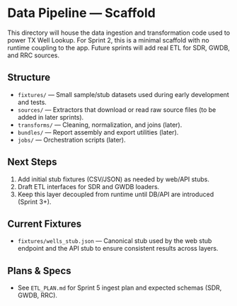 # Data Pipeline — Scaffold 

This directory will house the data ingestion and transformation code used to power TX Well Lookup. For Sprint 2, this is a minimal scaffold with no runtime coupling to the app. Future sprints will add real ETL for SDR, GWDB, and RRC sources.

## Structure

- `fixtures/` — Small sample/stub datasets used during early development and tests.
- `sources/` — Extractors that download or read raw source files (to be added in later sprints).
- `transforms/` — Cleaning, normalization, and joins (later).
- `bundles/` — Report assembly and export utilities (later).
- `jobs/` — Orchestration scripts (later).

## Next Steps

1. Add initial stub fixtures (CSV/JSON) as needed by web/API stubs.
2. Draft ETL interfaces for SDR and GWDB loaders.
3. Keep this layer decoupled from runtime until DB/API are introduced (Sprint 3+).

## Current Fixtures

- `fixtures/wells_stub.json` — Canonical stub used by the web stub endpoint and the API stub to ensure consistent results across layers.

## Plans & Specs

- See `ETL_PLAN.md` for Sprint 5 ingest plan and expected schemas (SDR, GWDB, RRC).

